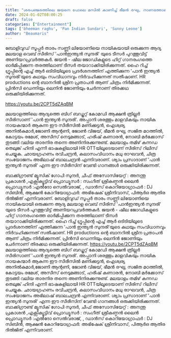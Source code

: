 ```yaml
---
title: "ശരപഞ്ജരത്തിലെ ജയനെ പോലെ മസില്‍ കാണിച്ച് ഭീമന്‍ രഘു, നാണത്തോടെ നോക്കി സണ്ണി ലിയോണി; പാൻ ഇന്ത്യൻ സുന്ദരി ടീസർ"
date: 2024-01-02T08:00:25
draft: false
categories: ["Entertainment"]
tags: ['bheeman raghu', 'Pan Indian Sundari', 'Sunny Leone']
author: "Beaumaris"
---
```


ബോളിവുഡ് സൂപ്പർ താരം സണ്ണി ലിയോണിയെ നായികയായി ഒരുക്കുന്ന ആദ്യ മലയാള വെബ് സീരിസ് 'പാൻഇന്ത്യൻ സുന്ദരി' യുടെ ടീസർ പുറത്തുവിട്ട് അണിയറപ്രവർത്തകർ. ജയൻ - ഷീല ജോഡികളുടെ ഹിറ്റ് ഗാനരംഗത്തെ ഓർമിപ്പിക്കുന്ന തരത്തിലാണ് ടീസർ തയാറാക്കിയിരിക്കുന്നത്. ഹൈ റിച്ച് ഗ്രൂപ്പിന്റെ എച്ച് ആർ ഒടിടിയിലൂടെ പ്രദർശനത്തിന് എത്തിക്കുന്ന 'പാൻ ഇന്ത്യൻ സുന്ദരി'യുടെ കഥയും സംവിധാനവും നിർവഹിക്കുന്നത് സതീഷാണ്. HR productions ന്റെ ബാനറിൽ ശ്രീന പ്രതാപൻ ആണ് ചിത്രം നിർമിക്കുന്നത്. പ്രിൻസി ഡെന്നിയും ലെനിൻ ജോണിയും ചേർന്നാണ് തിരക്കഥ ഒരുക്കിയിരിക്കുന്നത്.

https://youtu.be/2CPT5dZAqBM

മലയാളത്തിലെ ആദ്യത്തെ ബിഗ് ബഡ്ജറ്റ് കോമഡി ആക്ഷൻ ത്രില്ലർ സീരിസാണ് 'പാൻ ഇന്ത്യൻ സുന്ദരി'. അപ്പാനി ശരത്തും മാളവികയും നായിക നായകന്മാർ ആകുന്ന ഈ സീരീസിൽ മണിക്കുട്ടൻ, ഐശ്വര്യ അനിൽകുമാർ,ജോണി ആന്റണി, ജോൺ വിജയ്, ഭീമൻ രഘു, സജിത മഠത്തിൽ, കോട്ടയം രമേശ്, അസീസ് നെടുമങ്ങാട്, ഹരീഷ് കണാരൻ, നോബി മർക്കോസ് തുടങ്ങി വലിയ താരനിര തന്നെ അണിനിരക്കുന്നുണ്ട്. മലയാളം തമിഴ് കന്നഡ തെലുങ്ക് ഹിന്ദി എന്നീ ഭാഷകളിലായി HR OTTയിലൂടെയാണ് സീരിസ് റിലീസ് ചെയ്യുക. ഛായഗ്രഹണം രവിചന്ദ്രൻ, കലാസംവിധാനം മധു രാഘവൻ, ചിത്ര സംയോജനം അഭിലാഷ് ബാലചന്ദ്രൻ എന്നിവരാണ്. ശ്യാം പ്രസാദാണ് 'പാൻ ഇന്ത്യൻ സുന്ദരി' എന്ന ഈ സീരീസിന് വേണ്ടി ഗാനങ്ങൾ ഒരുക്കിയിരിക്കുന്നത്.

ബാക്ക്ഗ്രൗണ്ട് മ്യുസിക് ഗോപി സുന്ദർ, ചീഫ് അസോസിയേറ്റ് : അനന്തു പ്രകാശൻ ,എക്സിക്യൂട്ടിവ് പ്രൊഡ്യൂസർ : സംഗീത് ശ്രീകണ്ഠൻ ലൈൻ പ്രൊഡ്യൂസർ :എൽദോ സെൽവരാജ്, , ഡാൻസ് കൊറിയോഗ്രാഫർ : DJ സിബിൻ, ആക്ഷൻ കോറിയോഗ്രഫർ: അഭിഷേക് ശ്രീനിവാസ്, പിആർഒ ആതിര ദിൽജിത് എന്നിവരാണ്.
ബോളിവുഡ് സൂപ്പർ താരം സണ്ണി ലിയോണിയെ നായികയായി ഒരുക്കുന്ന ആദ്യ മലയാള വെബ് സീരിസ് 'പാൻഇന്ത്യൻ സുന്ദരി' യുടെ ടീസർ പുറത്തുവിട്ട് അണിയറപ്രവർത്തകർ. ജയൻ - ഷീല ജോഡികളുടെ ഹിറ്റ് ഗാനരംഗത്തെ ഓർമിപ്പിക്കുന്ന തരത്തിലാണ് ടീസർ തയാറാക്കിയിരിക്കുന്നത്. ഹൈ റിച്ച് ഗ്രൂപ്പിന്റെ എച്ച് ആർ ഒടിടിയിലൂടെ പ്രദർശനത്തിന് എത്തിക്കുന്ന 'പാൻ ഇന്ത്യൻ സുന്ദരി'യുടെ കഥയും സംവിധാനവും നിർവഹിക്കുന്നത് സതീഷാണ്. HR productions ന്റെ ബാനറിൽ ശ്രീന പ്രതാപൻ ആണ് ചിത്രം നിർമിക്കുന്നത്. പ്രിൻസി ഡെന്നിയും ലെനിൻ ജോണിയും ചേർന്നാണ് തിരക്കഥ ഒരുക്കിയിരിക്കുന്നത്. https://youtu.be/2CPT5dZAqBM മലയാളത്തിലെ ആദ്യത്തെ ബിഗ് ബഡ്ജറ്റ് കോമഡി ആക്ഷൻ ത്രില്ലർ സീരിസാണ് 'പാൻ ഇന്ത്യൻ സുന്ദരി'. അപ്പാനി ശരത്തും മാളവികയും നായിക നായകന്മാർ ആകുന്ന ഈ സീരീസിൽ മണിക്കുട്ടൻ, ഐശ്വര്യ അനിൽകുമാർ,ജോണി ആന്റണി, ജോൺ വിജയ്, ഭീമൻ രഘു, സജിത മഠത്തിൽ, കോട്ടയം രമേശ്, അസീസ് നെടുമങ്ങാട്, ഹരീഷ് കണാരൻ, നോബി മർക്കോസ് തുടങ്ങി വലിയ താരനിര തന്നെ അണിനിരക്കുന്നുണ്ട്. മലയാളം തമിഴ് കന്നഡ തെലുങ്ക് ഹിന്ദി എന്നീ ഭാഷകളിലായി HR OTTയിലൂടെയാണ് സീരിസ് റിലീസ് ചെയ്യുക. ഛായഗ്രഹണം രവിചന്ദ്രൻ, കലാസംവിധാനം മധു രാഘവൻ, ചിത്ര സംയോജനം അഭിലാഷ് ബാലചന്ദ്രൻ എന്നിവരാണ്. ശ്യാം പ്രസാദാണ് 'പാൻ ഇന്ത്യൻ സുന്ദരി' എന്ന ഈ സീരീസിന് വേണ്ടി ഗാനങ്ങൾ ഒരുക്കിയിരിക്കുന്നത്. ബാക്ക്ഗ്രൗണ്ട് മ്യുസിക് ഗോപി സുന്ദർ, ചീഫ് അസോസിയേറ്റ് : അനന്തു പ്രകാശൻ ,എക്സിക്യൂട്ടിവ് പ്രൊഡ്യൂസർ : സംഗീത് ശ്രീകണ്ഠൻ ലൈൻ പ്രൊഡ്യൂസർ :എൽദോ സെൽവരാജ്, , ഡാൻസ് കൊറിയോഗ്രാഫർ : DJ സിബിൻ, ആക്ഷൻ കോറിയോഗ്രഫർ: അഭിഷേക് ശ്രീനിവാസ്, പിആർഒ ആതിര ദിൽജിത് എന്നിവരാണ്.
